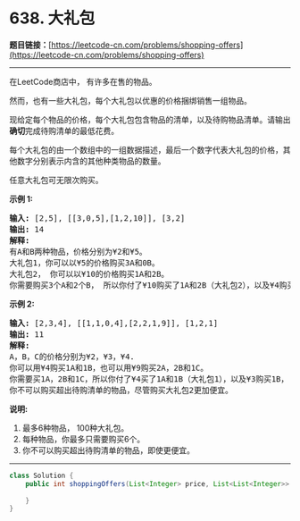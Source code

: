 # 638. 大礼包

**题目链接：**[https://leetcode-cn.com/problems/shopping-offers](https://leetcode-cn.com/problems/shopping-offers)

---

<div class="content__1Y2H">
 <div class="notranslate">
  <p>在LeetCode商店中， 有许多在售的物品。</p> 
  <p>然而，也有一些大礼包，每个大礼包以优惠的价格捆绑销售一组物品。</p> 
  <p>现给定每个物品的价格，每个大礼包包含物品的清单，以及待购物品清单。请输出<strong>确切</strong>完成待购清单的最低花费。</p> 
  <p>每个大礼包的由一个数组中的一组数据描述，最后一个数字代表大礼包的价格，其他数字分别表示内含的其他种类物品的数量。</p> 
  <p>任意大礼包可无限次购买。</p> 
  <p><strong>示例 1:</strong></p> 
  <pre class="language-text"><strong>输入:</strong> [2,5], [[3,0,5],[1,2,10]], [3,2]
<strong>输出:</strong> 14
<strong>解释:</strong> 
有A和B两种物品，价格分别为¥2和¥5。
大礼包1，你可以以¥5的价格购买3A和0B。
大礼包2， 你可以以¥10的价格购买1A和2B。
你需要购买3个A和2个B， 所以你付了¥10购买了1A和2B（大礼包2），以及¥4购买2A。</pre> 
  <p><strong>示例 2:</strong></p> 
  <pre class="language-text"><strong>输入:</strong> [2,3,4], [[1,1,0,4],[2,2,1,9]], [1,2,1]
<strong>输出:</strong> 11
<strong>解释:</strong> 
A，B，C的价格分别为¥2，¥3，¥4.
你可以用¥4购买1A和1B，也可以用¥9购买2A，2B和1C。
你需要买1A，2B和1C，所以你付了¥4买了1A和1B（大礼包1），以及¥3购买1B， ¥4购买1C。
你不可以购买超出待购清单的物品，尽管购买大礼包2更加便宜。
</pre> 
  <p><strong>说明:</strong></p> 
  <ol> 
   <li>最多6种物品， 100种大礼包。</li> 
   <li>每种物品，你最多只需要购买6个。</li> 
   <li>你不可以购买超出待购清单的物品，即使更便宜。</li> 
  </ol> 
 </div>
</div>

---

```java
class Solution {
    public int shoppingOffers(List<Integer> price, List<List<Integer>> special, List<Integer> needs) {
        
    }
}
```